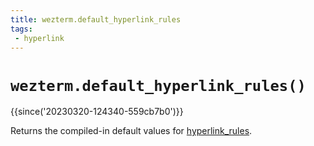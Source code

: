 ```yaml
---
title: wezterm.default_hyperlink_rules
tags:
 - hyperlink
---
```


# `wezterm.default_hyperlink_rules()`

{{since('20230320-124340-559cb7b0')}}

Returns the compiled-in default values for [hyperlink_rules](../config/hyperlink_rules.md).

